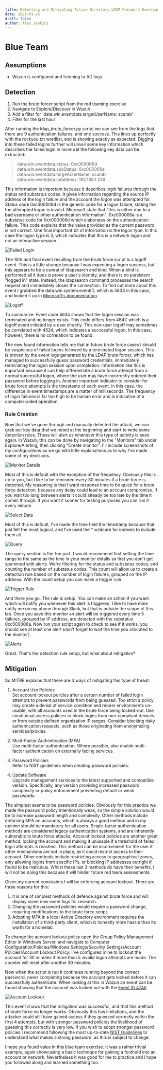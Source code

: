 ```yaml
---
title: Detecting and Mitigating Active Directory LDAP Password Guessing Attacks with Wazuh
date: 2025-01-26
draft: false
author: Alex Jenkins
---
```

# Blue Team
## Assumptions
- Wazuh is configured and listening to AD logs

## Detection
1. Run the brute forcer script from the red teaming exercise
2. Navigate to Explore/Discover in Wazuh
3. Add a filter for 'data.win.eventdata.targetUserName: scarab'
4. Filter for the last hour

After running the ldap_brute_forcer.py script we can see from the logs that there are 9 authentication failures, and one success. This lines up perfectly with the rockyou.txt wordlist, and is showing exactly as expected. Digging into these failed logins further will unveil some key information which describes the failed login in more det the following key data can be extracted:

> data.win.eventdata.status: 0xc000006d  
data.win.eventdata.subStatus: 0xc000006a  
data.win.eventdata.targetUserName: scarab  
data.win.eventdata.ipAddress: 192.168.1.236  

This information is important because it describes login failures through the status and substatus codes. It gives information regarding the source IP address of the login failure and the account the logon was attempted for. Status code 0xc000006d is the generic code for a logon failure, stating the the attempted logon is invalid. Microsoft state that "this is either due to a bad username or other authentication information". 0xc000006a is a substatus code for 0xc000006d which elaborates on the authentication failure. This code explains that the value provided as the current password is not correct. One final important bit of information is the logon type. In this case the logon type is 3, which indicates that this is a network logon and not an interactive session.

![Failed Login](failed_login.png)

The 10th and final event resulting from the brute force script is a logoff event. This is a little strange because I was expecting a logon success, but this appears to be a caveat of ldapsearch and bind. When a bind is performed all it does is prove a user's identity, and there is no persistent "logged in" state. Instead, the ldapsearch command processes the search request and immediately closes the connection. To find out more about this event I grabbed the data.win.system.eventID, which is 4634 in this case, and looked it up in [Microsoft's documentation](learn.microsoft.com/en-us/previous-versions/windows/it-pro/windows-10/security/threat-protection/auditing/event-4634).

![Logoff](logoff.png)

To summarize: Event code 4634 shows that the logon session was terminated and no longer exists. This code differs from 4647, which is a logoff event initiated by a user directly. This non-user logoff may sometimes be correlated with 4624, which indicates a successful logon. In this case, however, there is no correlation to be found.

The new found information tells me that in future brute force cases I should be suspicious of failed logins followed by a terminated logon session. This is proven by the event logs generated by the LDAP brute forcer, which has managed to successfully guess password credentials, immediately terminating the logon session upon completion. Information like this is important because it can help differentiate a brute force attempt from a normal successful logon, where the user may have incorrectly entered their password before logging in. Another important indicator to consider for brute force attempts is the timestamp of each event. In this case, the difference in event timestamps are a matter of milliseconds. The frequency of login failures is far too high to be human error and is indicative of a computer-aided operation.

### Rule Creation
Now that we've gone through and manually detected the attack, we can grab our key data that we noted at the beginning and start to write some detection rules. These will alert us whenever this type of activity is seen again. In Wazuh, this can be done by navigating to the "Monitors" tab under Explore/Alerting, then clicking "Create monitor". I'll include screenshots of my configurations as we go with little explanations as to why I've made some of my decisions.

![Monitor Details](monitor_details.png)

Most of this is default with the exception of the frequency. Obviously this is up to you, but I like to be reminded every 30 minutes if a brute force is detected. My reasoning is that I want response time to be quick for a brute force detection, because any delay could lead to an account compromise. If you wait too long between alerts it could already be too late by the time it comes through. If you want it sooner for testing purposes you can run it every minute.

![Select Data](select_data.png)

Most of this is default, I've made the time field the timestamp because that just felt the most logical, and I've used the * wildcard for indexes to include them all.

![Query](query.png)

The query section is the fun part. I would recommend first setting the time range to the same as the time in your monitor details so that you don't get spammed with alerts. We're filtering for the status and substatus codes, and counting the number of substatus codes. This count will allow us to create a detection rule based on the number of login failures, grouped on the IP address. With the count setup you can make a trigger rule.

![Trigger Rule](trigger.png)

And there you go. The rule is setup. You can make an action if you want which will notify you whenever this alert is triggered, I like to have mine notify me on my phone through Slack, but that is outside the scope of this lab. Once you save this monitor an alert will be triggered every time 5 failures, grouped by IP address, are detected with the substatus 0xc000006a. Now run your script again to check to see if it works, you should see at least one alert (don't forget to wait the time you allocated to the monitor).

![Alerts](alert.png)

Great. That's the detection rule setup, but what about mitigation?

## Mitigation
So MITRE explains that there are 4 ways of mitigating this type of threat: 

1. Account Use Policies  
Set account lockout policies after a certain number of failed login attempts to prevent passwords from being guessed. Too strict a policy may create a denial of service condition and render environments un-usable, with all accounts used in the brute force being locked-out. Use conditional access policies to block logins from non-compliant devices or from outside defined organization IP ranges. Consider blocking risky authentication requests, such as those originating from anonymizing services/proxies.

2. Multi-Factor Authentication (MFA)  
Use multi-factor authentication. Where possible, also enable multi-factor authentication on externally facing services.

3. Password Policies  
Refer to NIST guidelines when creating password policies.

4. Update Software  
Upgrade management services to the latest supported and compatible version. Specifically, any version providing increased password complexity or policy enforcement preventing default or weak passwords.

The simplest seems to be password policies. Obviously for this practice we made the password policy intentionally weak, so the simple solution would be to increase password length and complexity. Other methods include enforcing MFA on accounts, which is always a good method and in my opinion should be mandatory for all users. Single-factor authentication methods are considered legacy authentication systems, and are inherently vulnerable to brute force attacks. Account lockout policies are another great method, locking the account and making it unusable if a threshold of failed login attempts is reached. This method can be inconvenient for the user if other mechanisms are not in place, as it could restrict access to their account. Other methods include restricting access to geographical zones, only allowing logins from specific IPs, or blocking IP addresses outright if found to be malicious. Whilst these last 3 methods do have their benefits, I will not be doing this because it will hinder future red team assessments.

Given my current constraints I will be enforcing account lockout. There are three reasons for this:

1. It is one of simplest methods of defence against brute force and will display some new event logs for research.
2. Changing the password policies would require a password change, requiring modifications to the brute force script. 
3. Adopting MFA in a local Active Directory environment requires the installation of a third-party client, which is honestly more hassle than its worth for a homelab.

To change the account lockout policy open the Group Policy Management Editor in Windows Server, and navigate to Computer Configuration/Policies/Windows Settings/Security Settings/Account Policies/Account Lockout Policy. I've configured mine to lockout the account for 30 minutes if more than 5 invalid logon attempts are made. The counter will reset after another 30 minutes. 

Now when the script is run it continues running beyond the correct password, never completing because the account gets locked before it can successfully authenticate. When looking at this in Wazuh an event can be found showing that the account was locked out with the [Event ID 4740](learn.microsoft.com/en-us/previous-versions/windows/it-pro/windows-10/security/threat-protection/auditing/event-4740).

![Account Lockout](account_lockout.png)

This event shows that the mitigation was successful, and that this method of brute force no longer works. Obviously this has limitations, and the attacker could still have gained access if they guessed correctly within the first 4 attempts, but with stronger password policies the likelihood of guessing this correctly is very low. If you wish to adopt stronger password policies I recommend following the most up-to-date [NIST Guidelines](https://pages.nist.gov/800-63-4/sp800-63b.html) to understand what makes a strong password, as this is subject to change.

I hope you found value in this blue team exercise. It was a rather trivial example, again showcasing a basic technique for gaining a foothold into an account or network. Nevertheless it was good for me to practice and I hope you followed along and learned something too.
